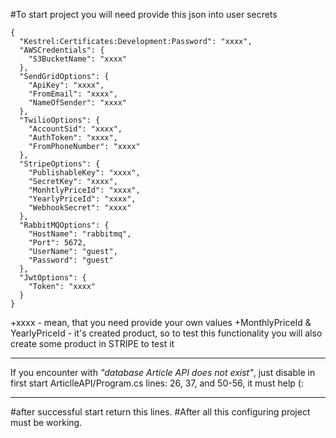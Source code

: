 #To start project you will need provide this json into user secrets
```
{
  "Kestrel:Certificates:Development:Password": "xxxx",
  "AWSCredentials": {
    "S3BucketName": "xxxx"
  },
  "SendGridOptions": {
    "ApiKey": "xxxx",
    "FromEmail": "xxxx",
    "NameOfSender": "xxxx"
  },
  "TwilioOptions": {
    "AccountSid": "xxxx",
    "AuthToken": "xxxx",
    "FromPhoneNumber": "xxxx"
  },
  "StripeOptions": {
    "PublishableKey": "xxxx",
    "SecretKey": "xxxx",
    "MonhtlyPriceId": "xxxx",
    "YearlyPriceId": "xxxx",
    "WebhookSecret": "xxxx"
  },
  "RabbitMQOptions": {
    "HostName": "rabbitmq",
    "Port": 5672,
    "UserName": "guest",
    "Password": "guest"
  },
  "JwtOptions": {
    "Token": "xxxx"
  }
}
```
+xxxx -  mean, that you need provide your own values
+MonthlyPriceId & YearlyPriceId - it's created product, so to test this functionality you will also create some product in STRIPE to test it
___
If you encounter with *"database Article API does not exist"*, just disable in first start ArticlleAPI/Program.cs lines:
26, 37, and 50-56, it must help (:
___
#after successful start return this lines.
#After all this configuring project must be working.
